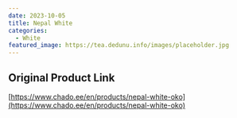 ```yaml
---
date: 2023-10-05
title: Nepal White
categories:
  - White
featured_image: https://tea.dedunu.info/images/placeholder.jpg
---
```


## Original Product Link

[https://www.chado.ee/en/products/nepal-white-oko](https://www.chado.ee/en/products/nepal-white-oko)
